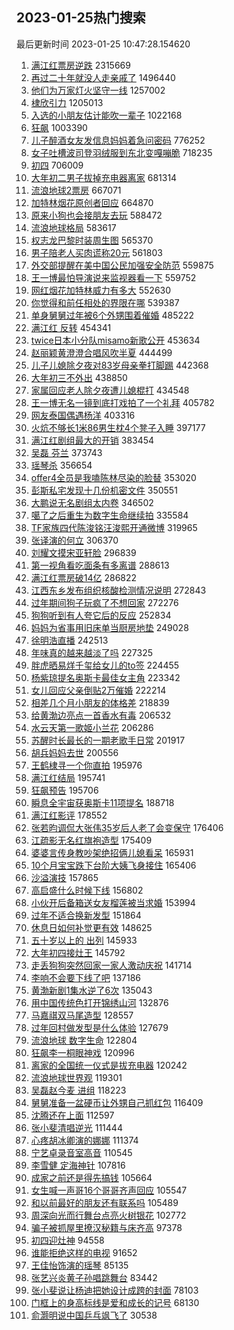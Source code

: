 ## 2023-01-25热门搜索 
最后更新时间 2023-01-25 10:47:28.154620 
1. [满江红票房逆跌](https://s.weibo.com/weibo?q=%23%E6%BB%A1%E6%B1%9F%E7%BA%A2%E7%A5%A8%E6%88%BF%E9%80%86%E8%B7%8C%23&t=31&band_rank=1&Refer=top) 2315669
1. [再过二十年就没人走亲戚了](https://s.weibo.com/weibo?q=%23%E5%86%8D%E8%BF%87%E4%BA%8C%E5%8D%81%E5%B9%B4%E5%B0%B1%E6%B2%A1%E4%BA%BA%E8%B5%B0%E4%BA%B2%E6%88%9A%E4%BA%86%23&t=31&band_rank=2&Refer=top) 1496440
1. [他们为万家灯火坚守一线](https://s.weibo.com/weibo?q=%23%E4%BB%96%E4%BB%AC%E4%B8%BA%E4%B8%87%E5%AE%B6%E7%81%AF%E7%81%AB%E5%9D%9A%E5%AE%88%E4%B8%80%E7%BA%BF%23&t=31&band_rank=3&Refer=top) 1257002
1. [棣欣引力](https://s.weibo.com/weibo?q=%E6%A3%A3%E6%AC%A3%E5%BC%95%E5%8A%9B&t=31&band_rank=4&Refer=top) 1205013
1. [入选的小朋友估计能吹一辈子](https://s.weibo.com/weibo?q=%E5%85%A5%E9%80%89%E7%9A%84%E5%B0%8F%E6%9C%8B%E5%8F%8B%E4%BC%B0%E8%AE%A1%E8%83%BD%E5%90%B9%E4%B8%80%E8%BE%88%E5%AD%90&t=31&band_rank=4&Refer=top) 1022168
1. [狂飙](https://s.weibo.com/weibo?q=%E7%8B%82%E9%A3%99&t=31&band_rank=5&Refer=top) 1003390
1. [儿子醉酒女友发信息妈妈着急问密码](https://s.weibo.com/weibo?q=%23%E5%84%BF%E5%AD%90%E9%86%89%E9%85%92%E5%A5%B3%E5%8F%8B%E5%8F%91%E4%BF%A1%E6%81%AF%E5%A6%88%E5%A6%88%E7%9D%80%E6%80%A5%E9%97%AE%E5%AF%86%E7%A0%81%23&t=31&band_rank=12&Refer=top) 776252
1. [女子吐槽波司登羽绒服到东北变嘎嘣脆](https://s.weibo.com/weibo?q=%23%E5%A5%B3%E5%AD%90%E5%90%90%E6%A7%BD%E6%B3%A2%E5%8F%B8%E7%99%BB%E7%BE%BD%E7%BB%92%E6%9C%8D%E5%88%B0%E4%B8%9C%E5%8C%97%E5%8F%98%E5%98%8E%E5%98%A3%E8%84%86%23&t=31&band_rank=6&Refer=top) 718235
1. [初四](https://s.weibo.com/weibo?q=%E5%88%9D%E5%9B%9B&t=31&band_rank=5&Refer=top) 706009
1. [大年初二男子拔掉充电器离家](https://s.weibo.com/weibo?q=%23%E5%A4%A7%E5%B9%B4%E5%88%9D%E4%BA%8C%E7%94%B7%E5%AD%90%E6%8B%94%E6%8E%89%E5%85%85%E7%94%B5%E5%99%A8%E7%A6%BB%E5%AE%B6%23&t=31&band_rank=34&Refer=top) 681314
1. [流浪地球2票房](https://s.weibo.com/weibo?q=%23%E6%B5%81%E6%B5%AA%E5%9C%B0%E7%90%832%E7%A5%A8%E6%88%BF%23&t=31&band_rank=7&Refer=top) 667071
1. [加特林烟花原创者回应](https://s.weibo.com/weibo?q=%23%E5%8A%A0%E7%89%B9%E6%9E%97%E7%83%9F%E8%8A%B1%E5%8E%9F%E5%88%9B%E8%80%85%E5%9B%9E%E5%BA%94%23&t=31&band_rank=19&Refer=top) 664870
1. [原来小狗也会接朋友去玩](https://s.weibo.com/weibo?q=%23%E5%8E%9F%E6%9D%A5%E5%B0%8F%E7%8B%97%E4%B9%9F%E4%BC%9A%E6%8E%A5%E6%9C%8B%E5%8F%8B%E5%8E%BB%E7%8E%A9%23&t=31&band_rank=11&Refer=top) 588472
1. [流浪地球格局](https://s.weibo.com/weibo?q=%E6%B5%81%E6%B5%AA%E5%9C%B0%E7%90%83%E6%A0%BC%E5%B1%80&t=31&band_rank=21&Refer=top) 583617
1. [权志龙巴黎时装周生图](https://s.weibo.com/weibo?q=%23%E6%9D%83%E5%BF%97%E9%BE%99%E5%B7%B4%E9%BB%8E%E6%97%B6%E8%A3%85%E5%91%A8%E7%94%9F%E5%9B%BE%23&t=31&band_rank=8&Refer=top) 565370
1. [男子陪老人买肉谎称20元](https://s.weibo.com/weibo?q=%23%E7%94%B7%E5%AD%90%E9%99%AA%E8%80%81%E4%BA%BA%E4%B9%B0%E8%82%89%E8%B0%8E%E7%A7%B020%E5%85%83%23&t=31&band_rank=9&Refer=top) 561803
1. [外交部提醒在美中国公民加强安全防范](https://s.weibo.com/weibo?q=%23%E5%A4%96%E4%BA%A4%E9%83%A8%E6%8F%90%E9%86%92%E5%9C%A8%E7%BE%8E%E4%B8%AD%E5%9B%BD%E5%85%AC%E6%B0%91%E5%8A%A0%E5%BC%BA%E5%AE%89%E5%85%A8%E9%98%B2%E8%8C%83%23&t=31&band_rank=10&Refer=top) 559875
1. [王一博最怕导演说来监视器看一下](https://s.weibo.com/weibo?q=%23%E7%8E%8B%E4%B8%80%E5%8D%9A%E6%9C%80%E6%80%95%E5%AF%BC%E6%BC%94%E8%AF%B4%E6%9D%A5%E7%9B%91%E8%A7%86%E5%99%A8%E7%9C%8B%E4%B8%80%E4%B8%8B%23&t=31&band_rank=11&Refer=top) 559752
1. [网红烟花加特林威力有多大](https://s.weibo.com/weibo?q=%23%E7%BD%91%E7%BA%A2%E7%83%9F%E8%8A%B1%E5%8A%A0%E7%89%B9%E6%9E%97%E5%A8%81%E5%8A%9B%E6%9C%89%E5%A4%9A%E5%A4%A7%23&t=31&band_rank=45&Refer=top) 552630
1. [你觉得和前任相处的界限在哪](https://s.weibo.com/weibo?q=%23%E4%BD%A0%E8%A7%89%E5%BE%97%E5%92%8C%E5%89%8D%E4%BB%BB%E7%9B%B8%E5%A4%84%E7%9A%84%E7%95%8C%E9%99%90%E5%9C%A8%E5%93%AA%23&t=31&band_rank=7&Refer=top) 539387
1. [单身舅舅过年被6个外甥围着催婚](https://s.weibo.com/weibo?q=%23%E5%8D%95%E8%BA%AB%E8%88%85%E8%88%85%E8%BF%87%E5%B9%B4%E8%A2%AB6%E4%B8%AA%E5%A4%96%E7%94%A5%E5%9B%B4%E7%9D%80%E5%82%AC%E5%A9%9A%23&t=31&band_rank=48&Refer=top) 485222
1. [满江红 反转](https://s.weibo.com/weibo?q=%E6%BB%A1%E6%B1%9F%E7%BA%A2%20%E5%8F%8D%E8%BD%AC&t=31&band_rank=37&Refer=top) 454341
1. [twice日本小分队misamo新歌公开](https://s.weibo.com/weibo?q=%23twice%E6%97%A5%E6%9C%AC%E5%B0%8F%E5%88%86%E9%98%9Fmisamo%E6%96%B0%E6%AD%8C%E5%85%AC%E5%BC%80%23&t=31&band_rank=9&Refer=top) 453634
1. [赵丽颖黄澄澄合唱风吹半夏](https://s.weibo.com/weibo?q=%23%E8%B5%B5%E4%B8%BD%E9%A2%96%E9%BB%84%E6%BE%84%E6%BE%84%E5%90%88%E5%94%B1%E9%A3%8E%E5%90%B9%E5%8D%8A%E5%A4%8F%23&t=31&band_rank=12&Refer=top) 444499
1. [儿子儿媳除夕夜对83岁母亲拳打脚踢](https://s.weibo.com/weibo?q=%23%E5%84%BF%E5%AD%90%E5%84%BF%E5%AA%B3%E9%99%A4%E5%A4%95%E5%A4%9C%E5%AF%B983%E5%B2%81%E6%AF%8D%E4%BA%B2%E6%8B%B3%E6%89%93%E8%84%9A%E8%B8%A2%23&t=31&band_rank=11&Refer=top) 442368
1. [大年初三不外出](https://s.weibo.com/weibo?q=%23%E5%A4%A7%E5%B9%B4%E5%88%9D%E4%B8%89%E4%B8%8D%E5%A4%96%E5%87%BA%23&t=31&band_rank=50&Refer=top) 438850
1. [家属回应老人除夕夜遭儿媳棍打](https://s.weibo.com/weibo?q=%23%E5%AE%B6%E5%B1%9E%E5%9B%9E%E5%BA%94%E8%80%81%E4%BA%BA%E9%99%A4%E5%A4%95%E5%A4%9C%E9%81%AD%E5%84%BF%E5%AA%B3%E6%A3%8D%E6%89%93%23&t=31&band_rank=14&Refer=top) 434548
1. [王一博无名一镜到底打戏拍了一个礼拜](https://s.weibo.com/weibo?q=%23%E7%8E%8B%E4%B8%80%E5%8D%9A%E6%97%A0%E5%90%8D%E4%B8%80%E9%95%9C%E5%88%B0%E5%BA%95%E6%89%93%E6%88%8F%E6%8B%8D%E4%BA%86%E4%B8%80%E4%B8%AA%E7%A4%BC%E6%8B%9C%23&t=31&band_rank=17&Refer=top) 405782
1. [网友泰国偶遇杨洋](https://s.weibo.com/weibo?q=%23%E7%BD%91%E5%8F%8B%E6%B3%B0%E5%9B%BD%E5%81%B6%E9%81%87%E6%9D%A8%E6%B4%8B%23&t=31&band_rank=13&Refer=top) 403316
1. [火炕不够长1米86男生枕4个凳子入睡](https://s.weibo.com/weibo?q=%23%E7%81%AB%E7%82%95%E4%B8%8D%E5%A4%9F%E9%95%BF1%E7%B1%B386%E7%94%B7%E7%94%9F%E6%9E%954%E4%B8%AA%E5%87%B3%E5%AD%90%E5%85%A5%E7%9D%A1%23&t=31&band_rank=27&Refer=top) 397177
1. [满江红剧组最大的开销](https://s.weibo.com/weibo?q=%23%E6%BB%A1%E6%B1%9F%E7%BA%A2%E5%89%A7%E7%BB%84%E6%9C%80%E5%A4%A7%E7%9A%84%E5%BC%80%E9%94%80%23&t=31&band_rank=13&Refer=top) 383454
1. [吴磊 芬兰](https://s.weibo.com/weibo?q=%E5%90%B4%E7%A3%8A%20%E8%8A%AC%E5%85%B0&t=31&band_rank=14&Refer=top) 373743
1. [瑶琴杀](https://s.weibo.com/weibo?q=%E7%91%B6%E7%90%B4%E6%9D%80&t=31&band_rank=15&Refer=top) 356654
1. [offer4全员是我嗑陈林尽染的脸替](https://s.weibo.com/weibo?q=%23offer4%E5%85%A8%E5%91%98%E6%98%AF%E6%88%91%E5%97%91%E9%99%88%E6%9E%97%E5%B0%BD%E6%9F%93%E7%9A%84%E8%84%B8%E6%9B%BF%23&t=31&band_rank=15&Refer=top) 353020
1. [彭斯私宅发现十几份机密文件](https://s.weibo.com/weibo?q=%23%E5%BD%AD%E6%96%AF%E7%A7%81%E5%AE%85%E5%8F%91%E7%8E%B0%E5%8D%81%E5%87%A0%E4%BB%BD%E6%9C%BA%E5%AF%86%E6%96%87%E4%BB%B6%23&t=31&band_rank=16&Refer=top) 350551
1. [大鹏说无名剧组太内卷](https://s.weibo.com/weibo?q=%23%E5%A4%A7%E9%B9%8F%E8%AF%B4%E6%97%A0%E5%90%8D%E5%89%A7%E7%BB%84%E5%A4%AA%E5%86%85%E5%8D%B7%23&t=31&band_rank=43&Refer=top) 346502
1. [噶了之后重生为数字生命继续拍](https://s.weibo.com/weibo?q=%E5%99%B6%E4%BA%86%E4%B9%8B%E5%90%8E%E9%87%8D%E7%94%9F%E4%B8%BA%E6%95%B0%E5%AD%97%E7%94%9F%E5%91%BD%E7%BB%A7%E7%BB%AD%E6%8B%8D&t=31&band_rank=17&Refer=top) 335584
1. [TF家族四代陈浚铭汪浚熙开通微博](https://s.weibo.com/weibo?q=%23TF%E5%AE%B6%E6%97%8F%E5%9B%9B%E4%BB%A3%E9%99%88%E6%B5%9A%E9%93%AD%E6%B1%AA%E6%B5%9A%E7%86%99%E5%BC%80%E9%80%9A%E5%BE%AE%E5%8D%9A%23&t=31&band_rank=16&Refer=top) 319965
1. [张译演的何立](https://s.weibo.com/weibo?q=%23%E5%BC%A0%E8%AF%91%E6%BC%94%E7%9A%84%E4%BD%95%E7%AB%8B%23&t=31&band_rank=19&Refer=top) 306370
1. [刘耀文摸宋亚轩脸](https://s.weibo.com/weibo?q=%23%E5%88%98%E8%80%80%E6%96%87%E6%91%B8%E5%AE%8B%E4%BA%9A%E8%BD%A9%E8%84%B8%23&t=31&band_rank=22&Refer=top) 296839
1. [第一视角看吃面条有多离谱](https://s.weibo.com/weibo?q=%23%E7%AC%AC%E4%B8%80%E8%A7%86%E8%A7%92%E7%9C%8B%E5%90%83%E9%9D%A2%E6%9D%A1%E6%9C%89%E5%A4%9A%E7%A6%BB%E8%B0%B1%23&t=31&band_rank=13&Refer=top) 288613
1. [满江红票房破14亿](https://s.weibo.com/weibo?q=%23%E6%BB%A1%E6%B1%9F%E7%BA%A2%E7%A5%A8%E6%88%BF%E7%A0%B414%E4%BA%BF%23&t=31&band_rank=20&Refer=top) 286822
1. [江西东乡发布组织核酸检测情况说明](https://s.weibo.com/weibo?q=%23%E6%B1%9F%E8%A5%BF%E4%B8%9C%E4%B9%A1%E5%8F%91%E5%B8%83%E7%BB%84%E7%BB%87%E6%A0%B8%E9%85%B8%E6%A3%80%E6%B5%8B%E6%83%85%E5%86%B5%E8%AF%B4%E6%98%8E%23&t=31&band_rank=18&Refer=top) 272843
1. [过年期间狗子玩疯了不想回家](https://s.weibo.com/weibo?q=%23%E8%BF%87%E5%B9%B4%E6%9C%9F%E9%97%B4%E7%8B%97%E5%AD%90%E7%8E%A9%E7%96%AF%E4%BA%86%E4%B8%8D%E6%83%B3%E5%9B%9E%E5%AE%B6%23&t=31&band_rank=15&Refer=top) 272276
1. [狗狗听到有人夸它后的反应](https://s.weibo.com/weibo?q=%23%E7%8B%97%E7%8B%97%E5%90%AC%E5%88%B0%E6%9C%89%E4%BA%BA%E5%A4%B8%E5%AE%83%E5%90%8E%E7%9A%84%E5%8F%8D%E5%BA%94%23&t=31&band_rank=22&Refer=top) 252834
1. [妈妈为省事用旧床单当厨房地垫](https://s.weibo.com/weibo?q=%23%E5%A6%88%E5%A6%88%E4%B8%BA%E7%9C%81%E4%BA%8B%E7%94%A8%E6%97%A7%E5%BA%8A%E5%8D%95%E5%BD%93%E5%8E%A8%E6%88%BF%E5%9C%B0%E5%9E%AB%23&t=31&band_rank=19&Refer=top) 249028
1. [徐明浩直播](https://s.weibo.com/weibo?q=%23%E5%BE%90%E6%98%8E%E6%B5%A9%E7%9B%B4%E6%92%AD%23&t=31&band_rank=19&Refer=top) 242513
1. [年味真的越来越淡了吗](https://s.weibo.com/weibo?q=%23%E5%B9%B4%E5%91%B3%E7%9C%9F%E7%9A%84%E8%B6%8A%E6%9D%A5%E8%B6%8A%E6%B7%A1%E4%BA%86%E5%90%97%23&t=31&band_rank=20&Refer=top) 227325
1. [胖虎晒易烊千玺给女儿的to签](https://s.weibo.com/weibo?q=%23%E8%83%96%E8%99%8E%E6%99%92%E6%98%93%E7%83%8A%E5%8D%83%E7%8E%BA%E7%BB%99%E5%A5%B3%E5%84%BF%E7%9A%84to%E7%AD%BE%23&t=31&band_rank=21&Refer=top) 224455
1. [杨紫琼提名奥斯卡最佳女主角](https://s.weibo.com/weibo?q=%23%E6%9D%A8%E7%B4%AB%E7%90%BC%E6%8F%90%E5%90%8D%E5%A5%A5%E6%96%AF%E5%8D%A1%E6%9C%80%E4%BD%B3%E5%A5%B3%E4%B8%BB%E8%A7%92%23&t=31&band_rank=23&Refer=top) 223342
1. [女儿回应父亲倒贴2万催婚](https://s.weibo.com/weibo?q=%23%E5%A5%B3%E5%84%BF%E5%9B%9E%E5%BA%94%E7%88%B6%E4%BA%B2%E5%80%92%E8%B4%B42%E4%B8%87%E5%82%AC%E5%A9%9A%23&t=31&band_rank=28&Refer=top) 222214
1. [相差几个月小朋友的体格差](https://s.weibo.com/weibo?q=%23%E7%9B%B8%E5%B7%AE%E5%87%A0%E4%B8%AA%E6%9C%88%E5%B0%8F%E6%9C%8B%E5%8F%8B%E7%9A%84%E4%BD%93%E6%A0%BC%E5%B7%AE%23&t=31&band_rank=49&Refer=top) 218839
1. [给黄渤边亮点一首香水有毒](https://s.weibo.com/weibo?q=%23%E7%BB%99%E9%BB%84%E6%B8%A4%E8%BE%B9%E4%BA%AE%E7%82%B9%E4%B8%80%E9%A6%96%E9%A6%99%E6%B0%B4%E6%9C%89%E6%AF%92%23&t=31&band_rank=25&Refer=top) 206532
1. [水云天第一歌姬小兰花](https://s.weibo.com/weibo?q=%E6%B0%B4%E4%BA%91%E5%A4%A9%E7%AC%AC%E4%B8%80%E6%AD%8C%E5%A7%AC%E5%B0%8F%E5%85%B0%E8%8A%B1&t=31&band_rank=24&Refer=top) 206286
1. [苏醒时长最长的一期老歌手日常](https://s.weibo.com/weibo?q=%23%E8%8B%8F%E9%86%92%E6%97%B6%E9%95%BF%E6%9C%80%E9%95%BF%E7%9A%84%E4%B8%80%E6%9C%9F%E8%80%81%E6%AD%8C%E6%89%8B%E6%97%A5%E5%B8%B8%23&t=31&band_rank=24&Refer=top) 201917
1. [胡兵妈妈去世](https://s.weibo.com/weibo?q=%23%E8%83%A1%E5%85%B5%E5%A6%88%E5%A6%88%E5%8E%BB%E4%B8%96%23&t=31&band_rank=25&Refer=top) 200556
1. [王鹤棣寻一个你直拍](https://s.weibo.com/weibo?q=%23%E7%8E%8B%E9%B9%A4%E6%A3%A3%E5%AF%BB%E4%B8%80%E4%B8%AA%E4%BD%A0%E7%9B%B4%E6%8B%8D%23&t=31&band_rank=26&Refer=top) 195976
1. [满江红结局](https://s.weibo.com/weibo?q=%E6%BB%A1%E6%B1%9F%E7%BA%A2%E7%BB%93%E5%B1%80&t=31&band_rank=31&Refer=top) 195741
1. [狂飙预告](https://s.weibo.com/weibo?q=%23%E7%8B%82%E9%A3%99%E9%A2%84%E5%91%8A%23&t=31&band_rank=34&Refer=top) 195706
1. [瞬息全宇宙获奥斯卡11项提名](https://s.weibo.com/weibo?q=%23%E7%9E%AC%E6%81%AF%E5%85%A8%E5%AE%87%E5%AE%99%E8%8E%B7%E5%A5%A5%E6%96%AF%E5%8D%A111%E9%A1%B9%E6%8F%90%E5%90%8D%23&t=31&band_rank=45&Refer=top) 188718
1. [满江红影评](https://s.weibo.com/weibo?q=%23%E6%BB%A1%E6%B1%9F%E7%BA%A2%E5%BD%B1%E8%AF%84%23&t=31&band_rank=36&Refer=top) 178552
1. [张若昀调侃大张伟35岁后人老了会变保守](https://s.weibo.com/weibo?q=%23%E5%BC%A0%E8%8B%A5%E6%98%80%E8%B0%83%E4%BE%83%E5%A4%A7%E5%BC%A0%E4%BC%9F35%E5%B2%81%E5%90%8E%E4%BA%BA%E8%80%81%E4%BA%86%E4%BC%9A%E5%8F%98%E4%BF%9D%E5%AE%88%23&t=31&band_rank=31&Refer=top) 176406
1. [江疏影无名红旗袍造型](https://s.weibo.com/weibo?q=%23%E6%B1%9F%E7%96%8F%E5%BD%B1%E6%97%A0%E5%90%8D%E7%BA%A2%E6%97%97%E8%A2%8D%E9%80%A0%E5%9E%8B%23&t=31&band_rank=43&Refer=top) 175409
1. [婆婆言传身教吵架绝招俩儿媳看呆](https://s.weibo.com/weibo?q=%23%E5%A9%86%E5%A9%86%E8%A8%80%E4%BC%A0%E8%BA%AB%E6%95%99%E5%90%B5%E6%9E%B6%E7%BB%9D%E6%8B%9B%E4%BF%A9%E5%84%BF%E5%AA%B3%E7%9C%8B%E5%91%86%23&t=31&band_rank=39&Refer=top) 165931
1. [10个月宝宝跌下台阶大姨飞身接住](https://s.weibo.com/weibo?q=%2310%E4%B8%AA%E6%9C%88%E5%AE%9D%E5%AE%9D%E8%B7%8C%E4%B8%8B%E5%8F%B0%E9%98%B6%E5%A4%A7%E5%A7%A8%E9%A3%9E%E8%BA%AB%E6%8E%A5%E4%BD%8F%23&t=31&band_rank=50&Refer=top) 165406
1. [沙溢演技](https://s.weibo.com/weibo?q=%23%E6%B2%99%E6%BA%A2%E6%BC%94%E6%8A%80%23&t=31&band_rank=23&Refer=top) 157865
1. [高启盛什么时候下线](https://s.weibo.com/weibo?q=%23%E9%AB%98%E5%90%AF%E7%9B%9B%E4%BB%80%E4%B9%88%E6%97%B6%E5%80%99%E4%B8%8B%E7%BA%BF%23&t=31&band_rank=43&Refer=top) 156802
1. [小伙开后备箱送女友榴莲被当求婚](https://s.weibo.com/weibo?q=%23%E5%B0%8F%E4%BC%99%E5%BC%80%E5%90%8E%E5%A4%87%E7%AE%B1%E9%80%81%E5%A5%B3%E5%8F%8B%E6%A6%B4%E8%8E%B2%E8%A2%AB%E5%BD%93%E6%B1%82%E5%A9%9A%23&t=31&band_rank=29&Refer=top) 153994
1. [过年不适合换新发型](https://s.weibo.com/weibo?q=%23%E8%BF%87%E5%B9%B4%E4%B8%8D%E9%80%82%E5%90%88%E6%8D%A2%E6%96%B0%E5%8F%91%E5%9E%8B%23&t=31&band_rank=34&Refer=top) 151864
1. [休息日如何补觉更有效](https://s.weibo.com/weibo?q=%23%E4%BC%91%E6%81%AF%E6%97%A5%E5%A6%82%E4%BD%95%E8%A1%A5%E8%A7%89%E6%9B%B4%E6%9C%89%E6%95%88%23&t=31&band_rank=43&Refer=top) 148625
1. [五十岁以上的 出列](https://s.weibo.com/weibo?q=%E4%BA%94%E5%8D%81%E5%B2%81%E4%BB%A5%E4%B8%8A%E7%9A%84%20%E5%87%BA%E5%88%97&t=31&band_rank=35&Refer=top) 145933
1. [大年初四接灶王](https://s.weibo.com/weibo?q=%23%E5%A4%A7%E5%B9%B4%E5%88%9D%E5%9B%9B%E6%8E%A5%E7%81%B6%E7%8E%8B%23&t=31&band_rank=14&Refer=top) 145792
1. [走丢狗狗突然回家一家人激动庆祝](https://s.weibo.com/weibo?q=%23%E8%B5%B0%E4%B8%A2%E7%8B%97%E7%8B%97%E7%AA%81%E7%84%B6%E5%9B%9E%E5%AE%B6%E4%B8%80%E5%AE%B6%E4%BA%BA%E6%BF%80%E5%8A%A8%E5%BA%86%E7%A5%9D%23&t=31&band_rank=30&Refer=top) 141714
1. [李响不会要下线了吧](https://s.weibo.com/weibo?q=%E6%9D%8E%E5%93%8D%E4%B8%8D%E4%BC%9A%E8%A6%81%E4%B8%8B%E7%BA%BF%E4%BA%86%E5%90%A7&t=31&band_rank=32&Refer=top) 137186
1. [黄渤新剧1集水逆了6次](https://s.weibo.com/weibo?q=%23%E9%BB%84%E6%B8%A4%E6%96%B0%E5%89%A71%E9%9B%86%E6%B0%B4%E9%80%86%E4%BA%866%E6%AC%A1%23&t=31&band_rank=33&Refer=top) 135043
1. [用中国传统色打开锦绣山河](https://s.weibo.com/weibo?q=%23%E7%94%A8%E4%B8%AD%E5%9B%BD%E4%BC%A0%E7%BB%9F%E8%89%B2%E6%89%93%E5%BC%80%E9%94%A6%E7%BB%A3%E5%B1%B1%E6%B2%B3%23&t=31&band_rank=30&Refer=top) 132876
1. [马嘉祺双马尾造型](https://s.weibo.com/weibo?q=%23%E9%A9%AC%E5%98%89%E7%A5%BA%E5%8F%8C%E9%A9%AC%E5%B0%BE%E9%80%A0%E5%9E%8B%23&t=31&band_rank=36&Refer=top) 128557
1. [过年回村做发型是什么体验](https://s.weibo.com/weibo?q=%23%E8%BF%87%E5%B9%B4%E5%9B%9E%E6%9D%91%E5%81%9A%E5%8F%91%E5%9E%8B%E6%98%AF%E4%BB%80%E4%B9%88%E4%BD%93%E9%AA%8C%23&t=31&band_rank=37&Refer=top) 127679
1. [流浪地球 数字生命](https://s.weibo.com/weibo?q=%E6%B5%81%E6%B5%AA%E5%9C%B0%E7%90%83%20%E6%95%B0%E5%AD%97%E7%94%9F%E5%91%BD&t=31&band_rank=41&Refer=top) 122804
1. [狂飙李一桐眼神戏](https://s.weibo.com/weibo?q=%23%E7%8B%82%E9%A3%99%E6%9D%8E%E4%B8%80%E6%A1%90%E7%9C%BC%E7%A5%9E%E6%88%8F%23&t=31&band_rank=44&Refer=top) 120996
1. [离家的全国统一仪式是拔充电器](https://s.weibo.com/weibo?q=%23%E7%A6%BB%E5%AE%B6%E7%9A%84%E5%85%A8%E5%9B%BD%E7%BB%9F%E4%B8%80%E4%BB%AA%E5%BC%8F%E6%98%AF%E6%8B%94%E5%85%85%E7%94%B5%E5%99%A8%23&t=31&band_rank=38&Refer=top) 120242
1. [流浪地球世界观](https://s.weibo.com/weibo?q=%E6%B5%81%E6%B5%AA%E5%9C%B0%E7%90%83%E4%B8%96%E7%95%8C%E8%A7%82&t=31&band_rank=40&Refer=top) 119301
1. [吴磊赵今麦 进组](https://s.weibo.com/weibo?q=%E5%90%B4%E7%A3%8A%E8%B5%B5%E4%BB%8A%E9%BA%A6%20%E8%BF%9B%E7%BB%84&t=31&band_rank=42&Refer=top) 118223
1. [舅舅准备一盆硬币让外甥自己抓红包](https://s.weibo.com/weibo?q=%23%E8%88%85%E8%88%85%E5%87%86%E5%A4%87%E4%B8%80%E7%9B%86%E7%A1%AC%E5%B8%81%E8%AE%A9%E5%A4%96%E7%94%A5%E8%87%AA%E5%B7%B1%E6%8A%93%E7%BA%A2%E5%8C%85%23&t=31&band_rank=40&Refer=top) 116409
1. [沈腾还在上面](https://s.weibo.com/weibo?q=%23%E6%B2%88%E8%85%BE%E8%BF%98%E5%9C%A8%E4%B8%8A%E9%9D%A2%23&t=31&band_rank=46&Refer=top) 112597
1. [张小斐清唱逆光](https://s.weibo.com/weibo?q=%23%E5%BC%A0%E5%B0%8F%E6%96%90%E6%B8%85%E5%94%B1%E9%80%86%E5%85%89%23&t=31&band_rank=45&Refer=top) 111444
1. [心疼胡冰卿演的娜娜](https://s.weibo.com/weibo?q=%23%E5%BF%83%E7%96%BC%E8%83%A1%E5%86%B0%E5%8D%BF%E6%BC%94%E7%9A%84%E5%A8%9C%E5%A8%9C%23&t=31&band_rank=46&Refer=top) 111374
1. [宁艺卓录音室高音](https://s.weibo.com/weibo?q=%23%E5%AE%81%E8%89%BA%E5%8D%93%E5%BD%95%E9%9F%B3%E5%AE%A4%E9%AB%98%E9%9F%B3%23&t=31&band_rank=44&Refer=top) 110545
1. [李雪健 定海神针](https://s.weibo.com/weibo?q=%E6%9D%8E%E9%9B%AA%E5%81%A5%20%E5%AE%9A%E6%B5%B7%E7%A5%9E%E9%92%88&t=31&band_rank=46&Refer=top) 107816
1. [成家之前还是得先搞钱](https://s.weibo.com/weibo?q=%23%E6%88%90%E5%AE%B6%E4%B9%8B%E5%89%8D%E8%BF%98%E6%98%AF%E5%BE%97%E5%85%88%E6%90%9E%E9%92%B1%23&t=31&band_rank=47&Refer=top) 105664
1. [女生喊一声哥16个哥哥齐声回应](https://s.weibo.com/weibo?q=%23%E5%A5%B3%E7%94%9F%E5%96%8A%E4%B8%80%E5%A3%B0%E5%93%A516%E4%B8%AA%E5%93%A5%E5%93%A5%E9%BD%90%E5%A3%B0%E5%9B%9E%E5%BA%94%23&t=31&band_rank=49&Refer=top) 105547
1. [和以前最好的朋友还有联系吗](https://s.weibo.com/weibo?q=%23%E5%92%8C%E4%BB%A5%E5%89%8D%E6%9C%80%E5%A5%BD%E7%9A%84%E6%9C%8B%E5%8F%8B%E8%BF%98%E6%9C%89%E8%81%94%E7%B3%BB%E5%90%97%23&t=31&band_rank=50&Refer=top) 105489
1. [周深向光而行舞台点亮火树银花](https://s.weibo.com/weibo?q=%23%E5%91%A8%E6%B7%B1%E5%90%91%E5%85%89%E8%80%8C%E8%A1%8C%E8%88%9E%E5%8F%B0%E7%82%B9%E4%BA%AE%E7%81%AB%E6%A0%91%E9%93%B6%E8%8A%B1%23&t=31&band_rank=31&Refer=top) 102772
1. [骗子被抓屋里撩汉秘籍与床齐高](https://s.weibo.com/weibo?q=%23%E9%AA%97%E5%AD%90%E8%A2%AB%E6%8A%93%E5%B1%8B%E9%87%8C%E6%92%A9%E6%B1%89%E7%A7%98%E7%B1%8D%E4%B8%8E%E5%BA%8A%E9%BD%90%E9%AB%98%23&t=31&band_rank=48&Refer=top) 97378
1. [初四迎灶神](https://s.weibo.com/weibo?q=%23%E5%88%9D%E5%9B%9B%E8%BF%8E%E7%81%B6%E7%A5%9E%23&t=31&band_rank=31&Refer=top) 94558
1. [谁能拒绝这样的电视](https://s.weibo.com/weibo?q=%23%E8%B0%81%E8%83%BD%E6%8B%92%E7%BB%9D%E8%BF%99%E6%A0%B7%E7%9A%84%E7%94%B5%E8%A7%86%23&t=31&band_rank=50&Refer=top) 91652
1. [王佳怡饰演的瑶琴](https://s.weibo.com/weibo?q=%E7%8E%8B%E4%BD%B3%E6%80%A1%E9%A5%B0%E6%BC%94%E7%9A%84%E7%91%B6%E7%90%B4&t=31&band_rank=35&Refer=top) 85135
1. [张艺兴炎黄子孙唱跳舞台](https://s.weibo.com/weibo?q=%23%E5%BC%A0%E8%89%BA%E5%85%B4%E7%82%8E%E9%BB%84%E5%AD%90%E5%AD%99%E5%94%B1%E8%B7%B3%E8%88%9E%E5%8F%B0%23&t=31&band_rank=48&Refer=top) 83442
1. [张小斐说让杨迪把她设计成跨的封面](https://s.weibo.com/weibo?q=%23%E5%BC%A0%E5%B0%8F%E6%96%90%E8%AF%B4%E8%AE%A9%E6%9D%A8%E8%BF%AA%E6%8A%8A%E5%A5%B9%E8%AE%BE%E8%AE%A1%E6%88%90%E8%B7%A8%E7%9A%84%E5%B0%81%E9%9D%A2%23&t=31&band_rank=24&Refer=top) 78103
1. [门框上的身高标线是爱和成长的记号](https://s.weibo.com/weibo?q=%23%E9%97%A8%E6%A1%86%E4%B8%8A%E7%9A%84%E8%BA%AB%E9%AB%98%E6%A0%87%E7%BA%BF%E6%98%AF%E7%88%B1%E5%92%8C%E6%88%90%E9%95%BF%E7%9A%84%E8%AE%B0%E5%8F%B7%23&t=31&band_rank=38&Refer=top) 68130
1. [俞灏明说中国乒乓飒飞了](https://s.weibo.com/weibo?q=%23%E4%BF%9E%E7%81%8F%E6%98%8E%E8%AF%B4%E4%B8%AD%E5%9B%BD%E4%B9%92%E4%B9%93%E9%A3%92%E9%A3%9E%E4%BA%86%23&t=31&band_rank=33&Refer=top) 30538
